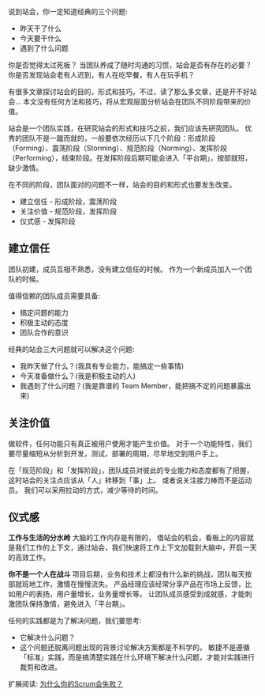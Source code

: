 说到站会，你一定知道经典的三个问题:
* 昨天干了什么
* 今天要干什么
* 遇到了什么问题

你是否觉得太过死板？
当团队养成了随时沟通的习惯，站会是否有存在的必要？
你是否发现站会老有人迟到，有人在吃早餐，有人在玩手机？

有很多文章探讨站会的目的，形式和技巧。不过，读了那么多文章，还是开不好站会...
本文没有任何方法和技巧，将从宏观层面分析站会在团队不同阶段带来的价值。

站会是一个团队实践，在研究站会的形式和技巧之前，我们应该先研究团队。
优秀的团队不是一蹴而就的，一般要依次经历以下几个阶段：形成阶段（Forming）、震荡阶段（Storming）、规范阶段（Norming）、发挥阶段（Performing），结束阶段。在发挥阶段后期可能会进入「平台期」，按部就班，缺少激情。

在不同的阶段，团队面对的问题不一样，站会的目的和形式也要发生改变。
* 建立信任  - 形成阶段，震荡阶段
* 关注价值 - 规范阶段，发挥阶段
* 仪式感 - 发挥阶段

## 建立信任
团队初建，成员互相不熟悉，没有建立信任的时候。
作为一个新成员加入一个团队的时候。

值得信赖的团队成员需要具备:
* 搞定问题的能力
* 积极主动的态度
* 团队合作的意识

经典的站会三大问题就可以解决这个问题:
* 我昨天做了什么？(我具有专业能力，能搞定一些事情)
* 今天准备做什么？(我是积极主动的人)
* 我遇到了什么问题？(我是靠谱的 Team Member，能把搞不定的问题暴露出来)

## 关注价值
做软件，任何功能只有真正被用户使用才能产生价值。
对于一个功能特性，我们要尽量缩短从分析到开发，测试，部署的周期，尽早地交到用户手上。

在「规范阶段」和「发挥阶段」，团队成员对彼此的专业能力和态度都有了把握，这时站会的关注点应该从「人」转移到「事」上。
或者说关注接力棒而不是运动员。
我们可以采用拉动的方式，减少等待的时间。

## 仪式感
**工作与生活的分水岭**
大脑的工作内存是有限的， 借站会的机会，看板上的内容就是我们工作的上下文，通过站会，我们快速将工作上下文加载到大脑中，开启一天的高效工作。

**你不是一个人在战斗**
项目后期，业务和技术上都没有什么新的挑战，团队每天按部就班地工作，激情在慢慢流失。
产品经理应该经常分享产品在市场上反馈，比如用户的表扬，用户量增长，业务量增长等。
让团队成员感受到成就感，才能刺激团队保持激情，避免进入「平台期」。

任何的实践都是为了解决问题，我们要思考:
* 它解决什么问题？
* 这个问题还脱离问题出现的背景讨论解决方案都是不科学的。
敏捷不是遵循「标准」实践，而是搞清楚实践在什么环境下解决什么问题，才能对实践进行裁剪和改进。

扩展阅读:
[为什么你的Scrum会失败？](http://insights.thoughtworkers.org/why-your-scrum-failed-ii/)
